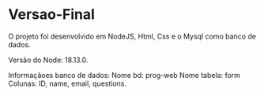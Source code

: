 # Versao-Final

O projeto foi desenvolvido em NodeJS, Html, Css e o Mysql como banco de dados.

Versão do Node: 18.13.0.

Informaçãoes banco de dados:
Nome bd: prog-web
Nome tabela: form
Colunas: ID, name, email, questions.

